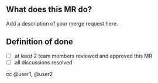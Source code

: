 ## What does this MR do?

Add a description of your merge request here.

## Definition of done

* [ ] at least 2 team members reviewed and approved this MR
* [ ] all discussions resolved

cc @user1, @user2
